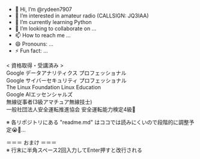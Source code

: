 - 👋 Hi, I’m @rydeen7907
- 👀 I’m interested in amateur radio (CALLSIGN: JQ3IAA)
- 🌱 I’m currently learning Python
- 💞️ I’m looking to collaborate on ...
- 📫 How to reach me ...
- 😄 Pronouns: ...
- ⚡ Fun fact: ...

< 資格取得・受講済み >  
Google データアナリティクス プロフェッショナル  
Google サイバーセキュリティ プロフェッショナル  
The Linux Foundation Linux Education  
Google AIエッセンシャルズ  
無線従事者(3級アマチュア無線技士)  
一般社団法人安全運転推進協会 安全運転能力検定4級🚙

※ 各リポジトリにある "readme.md" はココでは読みにくいので段階的に調整予定😭🙇…  

＝＝＝ おまけ ＝＝＝  
※ 行末に半角スペース2回入力してEnter押すと改行される
